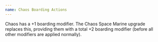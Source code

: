 ```yaml
---
name: Chaos Boarding Actions
---
```

Chaos has a +1 boarding modifier. The Chaos Space Marine upgrade replaces this, providing them with a total +2 boarding modifier (before all other modifiers are applied normally).